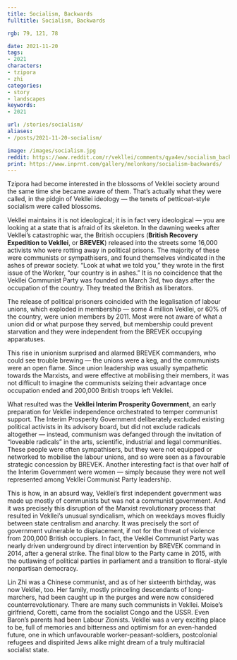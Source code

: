 ```yaml
---
title: Socialism, Backwards
fulltitle: Socialism, Backwards

rgb: 79, 121, 78

date: 2021-11-20
tags:
- 2021
characters:
- tzipora
- zhi
categories:
- story
- landscapes
keywords:
- 2021

url: /stories/socialism/
aliases:
- /posts/2021-11-20-socialism/

image: /images/socialism.jpg
reddit: https://www.reddit.com/r/vekllei/comments/qya4ev/socialism_backwards/
print: https://www.inprnt.com/gallery/melonkony/socialism-backwards/
---
```

Tzipora had become interested in the blossoms of Vekllei society around the same time she became aware of them. That’s actually what they were called, in the pidgin of Vekllei ideology — the tenets of petticoat-style socialism were called blossoms.

Vekllei maintains it is not ideological; it is in fact very ideological — you are looking at a state that is afraid of its skeleton. In the dawning weeks after Vekllei’s catastrophic war, the British occupiers (**British Recovery Expedition to Vekllei**, or **BREVEK**) released into the streets some 16,000 activists who were rotting away in political prisons. The majority of these were communists or sympathisers, and found themselves vindicated in the ashes of prewar society. “Look at what we told you,” they wrote in the first issue of the Worker, “our country is in ashes.” It is no coincidence that the Vekllei Communist Party was founded on March 3rd, two days after the occupation of the country. They treated the British as liberators.

The release of political prisoners coincided with the legalisation of labour unions, which exploded in membership — some 4 million Vekllei, or 60% of the country, were union members by 2011. Most were not aware of what a union did or what purpose they served, but membership could prevent starvation and they were independent from the BREVEK occupying apparatuses.

This rise in unionism surprised and alarmed BREVEK commanders, who could see trouble brewing — the unions were a keg, and the communists were an open flame. Since union leadership was usually sympathetic towards the Marxists, and were effective at mobilising their members, it was not difficult to imagine the communists seizing their advantage once occupation ended and 200,000 British troops left Vekllei.

What resulted was the **Vekllei Interim Prosperity Government**, an early preparation for Vekllei independence orchestrated to temper communist support. The Interim Prosperity Government deliberately excluded existing political activists in its advisory board, but did not exclude radicals altogether — instead, communism was defanged through the invitation of “loveable radicals” in the arts, scientific, industrial and legal communities. These people were often sympathisers, but they were not equipped or networked to mobilise the labour unions, and so were seen as a favourable strategic concession by BREVEK. Another interesting fact is that over half of the Interim Government were women — simply because they were not well represented among Vekllei Communist Party leadership.

This is how, in an absurd way, Vekllei’s first independent government was made up mostly of communists but was not a communist government. And it was precisely this disruption of the Marxist revolutionary process that resulted in Vekllei’s unusual syndicalism, which on weekdays moves fluidly between state centralism and anarchy. It was precisely the sort of government vulnerable to displacement, if not for the threat of violence from 200,000 British occupiers. In fact, the Vekllei Communist Party was nearly driven underground by direct intervention by BREVEK command in 2014, after a general strike. The final blow to the Party came in 2015, with the outlawing of political parties in parliament and a transition to floral-style nonpartisan democracy.

Lin Zhi was a Chinese communist, and as of her sixteenth birthday, was now Vekllei, too. Her family, mostly princeling descendants of long-marchers, had been caught up in the purges and were now considered counterrevolutionary. There are many such communists in Vekllei. Moise’s girlfriend, Coretti, came from the socialist Congo and the USSR. Even Baron’s parents had been Labour Zionists. Vekllei was a very exciting place to be, full of memories and bitterness and optimism for an even-handed future, one in which unfavourable worker-peasant-soldiers, postcolonial refugees and dispirited Jews alike might dream of a truly multiracial socialist state.
